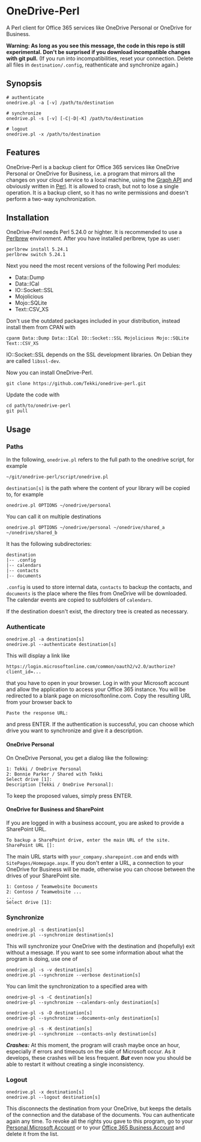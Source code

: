 # OneDrive-Perl

A Perl client for Office 365 services like OneDrive Personal or OneDrive for Business.

**Warning: As long as you see this message, the code in this repo is still experimental. Don't be surprised if you download incompatible changes with git pull.**
(If you run into incompatibilities, reset your connection. Delete all files in `destination/.config`, reathenticate and synchronize again.)

## Synopsis

    # authenticate
    onedrive.pl -a [-v] /path/to/destination

    # synchronize
    onedrive.pl -s [-v] [-C|-D|-K] /path/to/destination

    # logout
    onedrive.pl -x /path/to/destination

## Features

OneDrive-Perl is a backup client for Office 365 services like OneDrive Personal or OneDrive for Business, i.e. a program that mirrors all the changes on your cloud service to a local machine, using the [Graph API](https://developer.microsoft.com/en-us/graph/) and obviously written in [Perl](https://www.perl.org). It is allowed to crash, but not to lose a single operation. It is a backup client, so it has no write permissions and doesn't perform a two-way synchronization.

## Installation

OneDrive-Perl needs Perl 5.24.0 or highter. It is recommended to use a [Perlbrew](https://perlbrew.pl) environment. After you have installed perlbrew, type as user:

    perlbrew install 5.24.1
    perlbrew switch 5.24.1

Next you need the most recent versions of the following Perl modules:
  * Data::Dump
  * Data::ICal
  * IO::Socket::SSL
  * Mojolicious
  * Mojo::SQLite
  * Text::CSV_XS

Don't use the outdated packages included in your distribution, instead install them from CPAN with

    cpanm Data::Dump Data::ICal IO::Socket::SSL Mojolicious Mojo::SQLite Text::CSV_XS

IO::Socket::SSL depends on the SSL development libraries. On Debian they are called `libssl-dev`.

Now you can install OneDrive-Perl.

    git clone https://github.com/Tekki/onedrive-perl.git

Update the code with

    cd path/to/onedrive-perl
    git pull

## Usage

### Paths

In the following, `onedrive.pl` refers to the full path to the onedrive script, for example

    ~/git/onedrive-perl/script/onedrive.pl

`destination[s]` is the path where the content of your library will be copied to, for example

    onedrive.pl OPTIONS ~/onedrive/personal

You can call it on multiple destinations

    onedrive.pl OPTIONS ~/onedrive/personal ~/onedrive/shared_a ~/onedrive/shared_b

It has the following subdirectories:

    destination
    |-- .config
    |-- calendars
    |-- contacts
    |-- documents

`.config` is used to store internal data, `contacts` to backup the contacts, and `documents` is the place where the files from OneDrive will be downloaded. The
calendar events are copied to subfolders of `calendars`.

If the destination doesn't exist, the directory tree is created as necessary.

### Authenticate

    onedrive.pl -a destination[s]
    onedrive.pl --authenticate destination[s]

This will display a link like

    https://login.microsoftonline.com/common/oauth2/v2.0/authorize?client_id=...

that you have to open in your browser. Log in with your Microsoft account and allow the application to access your Office 365 instance. You will be redirected to a blank page on microsoftonline.com. Copy the resulting URL from your browser back to

    Paste the response URL:

and press ENTER. If the authentication is successful, you can choose which drive you want to synchronize and give it a description.

#### OneDrive Personal

On OneDrive Personal, you get a dialog like the following:

    1: Tekki / OneDrive Personal
    2: Bonnie Parker / Shared with Tekki
    Select drive [1]:
    Description [Tekki / OneDrive Personal]:

To keep the proposed values, simply press ENTER.

#### OneDrive for Business and SharePoint

If you are logged in with a business account, you are asked to provide a SharePoint URL.

    To backup a SharePoint drive, enter the main URL of the site.
    SharePoint URL []:

The main URL starts with `your_company.sharepoint.com` and ends with `SitePages/Homepage.aspx`.
If you don't enter a URL, a connection to your OneDrive for Business will be made, otherwise you can choose between the drives of your SharePoint site.

    1: Contoso / Teamwebsite Documents
    2: Contoso / Teamwebsite ...
    ...
    Select drive [1]:

### Synchronize

    onedrive.pl -s destination[s]
    onedrive.pl --synchronize destination[s]

This will synchronize your OneDrive with the destination and (hopefully) exit without a message. If you want to see some information about what the program is doing, use one of

    onedrive.pl -s -v destination[s]
    onedrive.pl --synchronize --verbose destination[s]

You can limit the synchronization to a specified area with

    onedrive-pl -s -C destination[s]
    onedrive-pl --synchronize --calendars-only destination[s]

    onedrive-pl -s -D destination[s]
    onedrive-pl --synchronize --documents-only destination[s]

    onedrive-pl -s -K destination[s]
    onedrive-pl --synchronize --contacts-only destination[s]

***Crashes:*** At this moment, the program will crash maybe once an hour, especially if errors and timeouts on the side of Microsoft occur. As it develops, these crashes will be less frequent. ***But*** even now you should be able to restart it without creating a single inconsistency.

### Logout

    onedrive.pl -x destination[s]
    onedrive.pl --logout destination[s]

This disconnects the destination from your OneDrive, but keeps the details of the connection and the database of the documents. You can authenticate again any time.
To revoke all the rights you gave to this program, go to your [Personal Microsoft Account](https://account.live.com/consent/Manage) or to your [Office 365 Business Account](https://portal.office.com/account/#apps) and delete it from the list.
